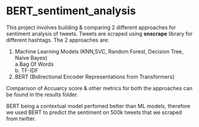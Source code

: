# BERT_sentiment_analysis
This project involves building & comparing 2 different approaches for sentiment analysis of tweets. Tweets are scraped using **snscrape** library for different hashtags.
The 2 approaches are:
1. Machine Learning Models (KNN,SVC, Random Forest, Decision Tree, Naive Bayes)</br>
    a.Bag Of Words</br>
    b. TF-IDF </br>
2. BERT (Bidirectional Encoder Representations from Transformers)

Comparison of Accuarcy score & other metrics for both the approaches can be found in the results folder. 

BERT being a contextual model perfomed better than ML models, therefore we used BERT to predict the sentiment on 500k tweets that we scraped from twitter.
